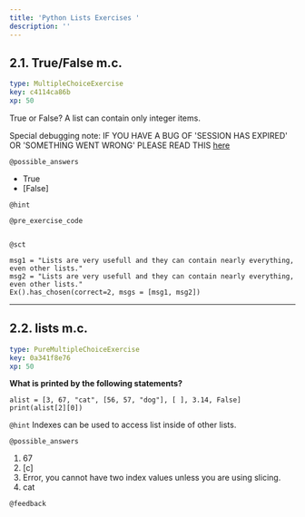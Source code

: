 ```yaml
---
title: 'Python Lists Exercises '
description: ''
---
```


## 2.1. True/False m.c.

```yaml
type: MultipleChoiceExercise
key: c4114ca86b
xp: 50
```

True or False?
A list can contain only integer items.



Special debugging note:
IF YOU HAVE A BUG OF 'SESSION HAS EXPIRED' OR 'SOMETHING WENT WRONG' PLEASE READ THIS [here](https://support.datacamp.com/hc/en-us/articles/360001526593-My-session-keeps-timing-out)

`@possible_answers`
- True
- [False]

`@hint`


`@pre_exercise_code`
```{python}

```

`@sct`
```{python}
msg1 = "Lists are very usefull and they can contain nearly everything, even other lists."
msg2 = "Lists are very usefull and they can contain nearly everything, even other lists."
Ex().has_chosen(correct=2, msgs = [msg1, msg2])
```

---

## 2.2. lists m.c.

```yaml
type: PureMultipleChoiceExercise
key: 0a341f8e76
xp: 50
```

**What is printed by the following statements?**

```
alist = [3, 67, "cat", [56, 57, "dog"], [ ], 3.14, False]
print(alist[2][0])
```

`@hint`
Indexes can be used to access list inside of other lists.

`@possible_answers`
1. 67
2. [c]
3. Error, you cannot have two index values unless you are using slicing.
4. cat

`@feedback`
